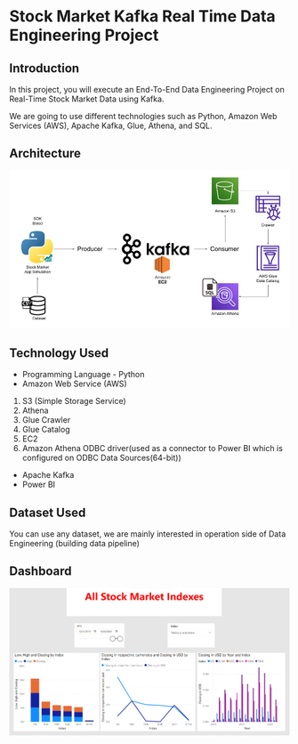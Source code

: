 # Stock Market Kafka Real Time Data Engineering Project

## Introduction 
In this project, you will execute an End-To-End Data Engineering Project on Real-Time Stock Market Data using Kafka.

We are going to use different technologies such as Python, Amazon Web Services (AWS), Apache Kafka, Glue, Athena, and SQL.

## Architecture 
<img src="Architecture.jpg">

## Technology Used
- Programming Language - Python
- Amazon Web Service (AWS)
1. S3 (Simple Storage Service)
2. Athena
3. Glue Crawler
4. Glue Catalog
5. EC2
6. Amazon Athena ODBC driver(used as a connector to Power BI which is configured on
    ODBC Data Sources(64-bit))
- Apache Kafka
- Power BI


## Dataset Used
You can use any dataset, we are mainly interested in operation side of Data Engineering (building data pipeline) 

## Dashboard
<img src="Dashboard.png">
